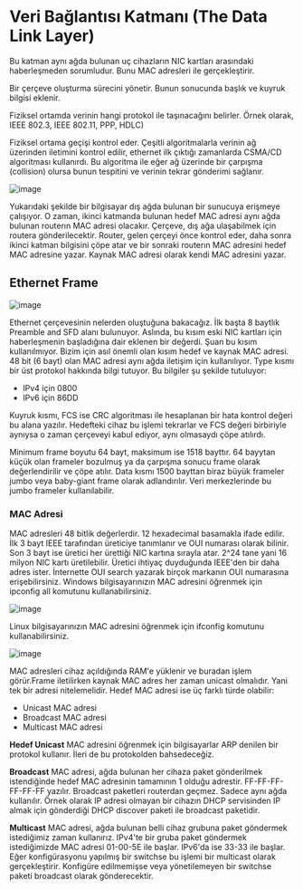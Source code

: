 # Veri Bağlantısı Katmanı (The Data Link Layer)

Bu katman aynı ağda bulunan uç cihazların NIC kartları arasındaki haberleşmeden sorumludur. Bunu MAC adresleri ile gerçekleştirir. 

Bir çerçeve oluşturma sürecini yönetir. Bunun sonucunda başlık ve kuyruk bilgisi eklenir.

Fiziksel ortamda verinin hangi protokol ile taşınacağını belirler. Örnek olarak, IEEE 802.3, IEEE 802.11, PPP, HDLC)

Fiziksel ortama geçişi kontrol eder. Çeşitli algoritmalarla verinin ağ üzerinden iletimini kontrol edilir, ethernet ilk çıktığı zamanlarda CSMA/CD algoritması kullanırdı. Bu algoritma
ile eğer ağ üzerinde bir çarpışma (collision) olursa bunun tespitini ve verinin tekrar gönderimi sağlanır.

![image](https://user-images.githubusercontent.com/70758694/154075464-fca69a80-f7ac-4a6f-a3ed-9a2c630f657d.png)

Yukarıdaki şekilde bir bilgisayar dış ağda bulunan bir sunucuya erişmeye çalışıyor. O zaman, ikinci katmanda bulunan hedef MAC adresi aynı ağda bulunan routerın MAC adresi olacakır.
Çerçeve, dış ağa ulaşabilmek için routera gönderilecektir. Router, gelen çerçeyi önce kontrol eder, daha sonra ikinci katman bilgisini çöpe atar ve bir sonraki routerın MAC adresini 
hedef MAC adresine yazar. Kaynak MAC adresi olarak kendi MAC adresini yazar. 

## Ethernet Frame
![image](https://user-images.githubusercontent.com/70758694/154082956-160e7168-5ddf-49d8-881c-d40a8df485ce.png)

Ethernet çerçevesinin nelerden oluştuğuna bakacağız. İlk başta 8 baytlık Preamble and SFD alanı bulunuyor. Aslında, bu kısım eski NIC kartları için haberleşmenin başladığına dair
eklenen bir değerdi. Şuan bu kısım kullanılmıyor. Bizim için asıl önemli olan kısım hedef ve kaynak MAC adresi. 48 bit (6 bayt) olan MAC adresi aynı ağda iletişim için kullanılıyor. 
Type kısmı bir üst protokol hakkında bilgi tutuyor. Bu bilgiler şu şekilde tutuluyor:

- IPv4 için 0800
- IPv6 için 86DD

Kuyruk kısmı, FCS ise CRC algoritması ile hesaplanan bir hata kontrol değeri bu alana yazılır. Hedefteki cihaz bu işlemi tekrarlar ve FCS değeri birbiriyle aynıysa o zaman çerçeveyi
kabul ediyor, aynı olmasaydı çöpe atılırdı.

Minimum frame boyutu 64 bayt, maksimum ise 1518 bayttır. 64 bayytan küçük olan frameler bozulmuş ya da çarpışma sonucu frame olarak değerlendirilir ve çöpe atılır. Data kısmı 1500 bayttan
biraz büyük frameler jumbo veya baby-giant frame olarak adlandırılır. Veri merkezlerinde bu jumbo frameler kullanılabilir. 

### MAC Adresi

MAC adresleri 48 bitlik değerlerdir. 12 hexadecimal basamakla ifade edilir. İlk 3 bayt IEEE tarafından üreticiye tanımlanır ve OUI numarası olarak bilinir. Son 3 bayt ise 
üretici her ürettiği NIC kartına sırayla atar. 2^24 tane yani 16 milyon NIC kartı üretilebilir. Üretici ihtiyaç duyduğunda IEEE'den bir daha adres ister. İnternette OUI search yazarak
birçok markanın OUI numarasına erişebilirsiniz. Windows bilgisayarınızın MAC adresini öğrenmek için ipconfig all komutunu kullanabilirsiniz.

![image](https://user-images.githubusercontent.com/70758694/154090518-6c55b175-6de2-41e5-9b83-cfe90cc281d1.png)

Linux bilgisayarınızın MAC adresini öğrenmek için ifconfig komutunu kullanabilirsiniz.

![image](https://user-images.githubusercontent.com/70758694/154090984-39a9509d-36f0-4ed8-a0ca-f5c4bc4e3bde.png)

MAC adresleri cihaz açıldığında RAM'e yüklenir ve buradan işlem görür.Frame iletilirken kaynak MAC adres her zaman unicast olmalıdır. Yani tek bir adresi nitelemelidir. 
Hedef MAC adresi ise üç farklı türde olabilir:

- Unicast MAC adresi
- Broadcast MAC adresi
- Multicast MAC adresi

**Hedef Unicast** MAC adresini öğrenmek için bilgisayarlar ARP denilen bir protokol kullanır. İleri de bu protokolden bahsedeceğiz.

**Broadcast** MAC adresi, ağda bulunan her cihaza paket gönderilmek istendiğinde hedef MAC adresinin tamamının 1 olduğu adrestir. FF-FF-FF-FF-FF-FF yazılır. Broadcast paketleri routerdan geçmez.
Sadece aynı ağda kullanılır. Örnek olarak IP adresi olmayan bir cihazın DHCP servisinden IP almak için gönderdiği DHCP discover paketi ile broadcast paketidir.

**Multicast** MAC adresi, ağda bulunan belli cihaz grubuna paket göndermek istediğimiz zaman kullanırız. IPv4'te bir gruba paket göndermek istediğimizde MAC adresi 01-00-5E ile başlar.
IPv6'da ise 33-33 ile başlar. Eğer konfigürasyonu yapılmış bir switchse bu işlemi bir multicast olarak gerçekleştirir. Konfigüre edilmemişse veya yönetilemeyen bir switchse paketi broadcast
olarak gönderecektir.










